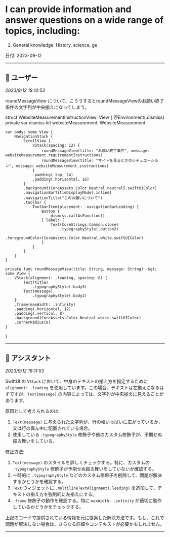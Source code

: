 # I can provide information and answer questions on a wide range of topics, including:

1. General knowledge: History, science, ge

日付: 2023-09-12

---

## 👤 ユーザー
*2023/9/12 18:10:53*

roundMessageView について、こううするとroundMessageViewのお願い終了条件の文字列が中央揃えになってしまう。

struct WebsiteMeasurementInstructionView: View {
    @Environment(\.dismiss) private var dismiss
    let websiteMeasurement: WebsiteMeasurement
    
    var body: some View {
        NavigationStack {
            ScrollView {
                VStack(spacing: 12) {
                    roundMessageView(title: "お願い終了条件", message: websiteMeasurement.requirementInstructions)
                    roundMessageView(title: "サイトを見るときのシチュエーション", message: websiteMeasurement.instructions)
                }
                .padding(.top, 24)
                .padding(.horizontal, 16)
            }
            .background(CoreAssets.Color.Neutral.neutral5.swiftUIColor)
            .navigationBarTitleDisplayMode(.inline)
            .navigationTitle("このお願いについて")
            .toolbar {
                ToolbarItem(placement: .navigationBarLeading) {
                    Button {
                        dismiss.callAsFunction()
                    } label: {
                        Text(CoreStrings.Common.close)
                            .typographyStyle(.button2)
                            .foregroundColor(CoreAssets.Color.Neutral.white.swiftUIColor)
                    }
                }
            }
        }
    }
    
    private func roundMessageView(title: String, message: String) -&gt; some View {
        VStack(alignment: .leading, spacing: 8) {
            Text(title)
                .typographyStyle(.body3)
            Text(message)
                .typographyStyle(.body2)
        }
        .frame(maxWidth: .infinity)
        .padding(.horizontal, 12)
        .padding(.vertical, 8)
        .background(CoreAssets.Color.Neutral.white.swiftUIColor)
        .cornerRadius(8)
    }
}

---

## 🤖 アシスタント
*2023/9/12 18:11:53*

SwiftUI の `VStack` において、中身のテキストの揃え方を指定するために `alignment: .leading` を使用しています。この場合、テキストは左揃えになるはずですが、`Text(message)` の内容によっては、文字列が中央揃えに見えることがあります。

原因として考えられるのは:

1. `Text(message)` に与えられた文字列が、行の幅いっぱいに広がっているか、又は行の真ん中に配置されている場合。
2. 使用している `.typographyStyle` 修飾子や他のカスタム修飾子が、予期せぬ振る舞いをしている。

修正方法:

1. `Text(message)` のスタイルを詳しくチェックする。特に、カスタムの `.typographyStyle` 修飾子が予期せぬ振る舞いをしていないか確認する。
2. 一時的に `.typographyStyle` などのカスタム修飾子を削除して、問題が解決するかどうかを確認する。
3. `Text` ウィジェットに `.multilineTextAlignment(.leading)` を追加して、テキストの揃え方を強制的に左揃えにする。
4. `.frame` 修飾子の動作を確認する。特に `maxWidth: .infinity` が適切に動作しているかどうかをチェックする。

上記のコードで提供されている情報を元に提案した解決方法です。もし、これで問題が解決しない場合は、さらなる詳細やコンテキストが必要かもしれません。

---
